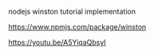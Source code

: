 nodejs winston tutorial implementation

https://www.npmjs.com/package/winston

https://youtu.be/A5YiqaQbsyI